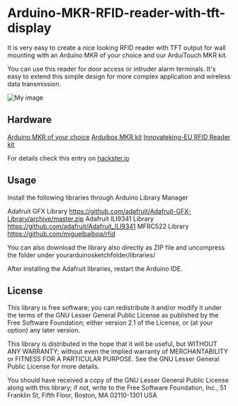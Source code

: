 # Arduino-MKR-RFID-reader-with-tft-display
It is very easy to create a nice looking RFID reader with TFT output for wall mounting with an Arduino MKR of your choice and our ArduiTouch MKR kit.

You can use this reader for door access or intruder alarm terminals. It's easy to extend this simple design for more complex application and wireless data transmission.

![My image](https://user-images.githubusercontent.com/3049858/67164235-93095c00-f378-11e9-956e-67034d070ee8.jpg)

## Hardware

[Arduino MKR of your choice](https://store.arduino.cc/)
[Arduibox MKR kit](https://www.hwhardsoft.de/english/projects/arduitouch-mkr/)
[Innovateking-EU RFID Reader kit](https://www.amazon.de/Innovateking-EU-Starter-Schl%C3%BCsselring-Arduino-Raspberry/dp/B07S9V6QRX/)

For details check this entry on [hackster.io](https://create.arduino.cc/projecthub/hwhardsoft/arduino-mkr-rfid-reader-with-tft-display-2db230) 


## Usage

Install the following libraries through Arduino Library Manager

Adafruit GFX Library https://github.com/adafruit/Adafruit-GFX-Library/archive/master.zip 
Adafruit ILI9341 Library https://github.com/adafruit/Adafruit_ILI9341 
MFRC522 Library https://github.com/miguelbalboa/rfid 

You can also download the library also directly as ZIP file and uncompress the folder under yourarduinosketchfolder/libraries/

After installing the Adafruit libraries, restart the Arduino IDE.


## License

This library is free software; you can redistribute it and/or modify it under the terms of the GNU Lesser General Public License as published by the Free Software Foundation; either version 2.1 of the License, or (at your option) any later version.

This library is distributed in the hope that it will be useful, but WITHOUT ANY WARRANTY; without even the implied warranty of MERCHANTABILITY or FITNESS FOR A PARTICULAR PURPOSE. See the GNU Lesser General Public License for more details.

You should have received a copy of the GNU Lesser General Public License along with this library; if not, write to the Free Software Foundation, Inc., 51 Franklin St, Fifth Floor, Boston, MA 02110-1301 USA
